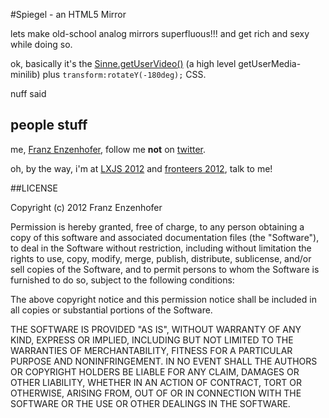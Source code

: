#Spiegel - an HTML5 Mirror

lets make old-school analog mirrors superfluous!!! and get rich and sexy while doing so. 

ok, basically it's the <a href="https://github.com/franzenzenhofer/Sinne">Sinne.getUserVideo()</a> (a high level getUserMedia-minilib) plus `transform:rotateY(-180deg);` CSS.

nuff said

## people stuff
me, <a href="http://www.franz-enzenhofer.com/">Franz Enzenhofer</a>, follow me **not** on <a href="https://twitter.com/enzenhofer">twitter</a>.

oh, by the way, i'm at <a href="http://2012.lxjs.org/">LXJS 2012</a> and <a href="http://fronteers.nl/congres/2012">fronteers 2012</a>, talk to me!

##LICENSE

Copyright (c) 2012 Franz Enzenhofer

Permission is hereby granted, free of charge, to any person obtaining a copy of this software and associated documentation files (the "Software"), to deal in the Software without restriction, including without limitation the rights to use, copy, modify, merge, publish, distribute, sublicense, and/or sell copies of the Software, and to permit persons to whom the Software is furnished to do so, subject to the following conditions:

The above copyright notice and this permission notice shall be included in all copies or substantial portions of the Software.

THE SOFTWARE IS PROVIDED "AS IS", WITHOUT WARRANTY OF ANY KIND, EXPRESS OR IMPLIED, INCLUDING BUT NOT LIMITED TO THE WARRANTIES OF MERCHANTABILITY, FITNESS FOR A PARTICULAR PURPOSE AND NONINFRINGEMENT. IN NO EVENT SHALL THE AUTHORS OR COPYRIGHT HOLDERS BE LIABLE FOR ANY CLAIM, DAMAGES OR OTHER LIABILITY, WHETHER IN AN ACTION OF CONTRACT, TORT OR OTHERWISE, ARISING FROM, OUT OF OR IN CONNECTION WITH THE SOFTWARE OR THE USE OR OTHER DEALINGS IN THE SOFTWARE.

